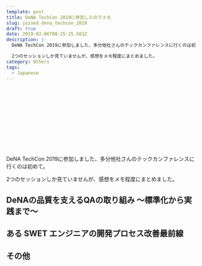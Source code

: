 ```yaml
---
template: post
title: DeNA TechCon 2019に参加したのでメモ
slug: joined_dena_techcon_2019
draft: true
date: 2019-02-06T08:25:25.581Z
description: |-
  DeNA TechCon 2019に参加しました、多分他社さんのテックカンファレンスに行くのは初めて。

  2つのセッションしか見ていませんが、感想をメモ程度にまとめました。
category: Others
tags:
  - Japanese
---
```

<div class="iframely-embed"><div class="iframely-responsive" style="height: 168px; padding-bottom: 0;"><a href="https://techcon.dena.com/" data-iframely-url="//cdn.iframe.ly/api/iframe?url=https%3A%2F%2Ftechcon.dena.com%2F2019%2F&key=b9fe832f5332a1c3e40cbe51810e08d3"></a></div></div>

DeNA TechCon 2019に参加しました、多分他社さんのテックカンファレンスに行くのは初めて。

2つのセッションしか見ていませんが、感想をメモ程度にまとめました。

## DeNAの品質を支えるQAの取り組み 〜標準化から実践まで〜

## ある SWET エンジニアの開発プロセス改善最前線

## その他
